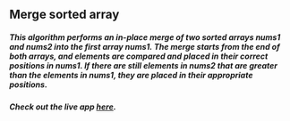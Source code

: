## Merge sorted array

##### This algorithm performs an in-place merge of two sorted arrays nums1 and nums2 into the first array nums1. The merge starts from the end of both arrays, and elements are compared and placed in their correct positions in nums1. If there are still elements in nums2 that are greater than the elements in nums1, they are placed in their appropriate positions.

##### Check out the live app [here](https://priyanka23-brs.github.io/Type-Ahead/).
